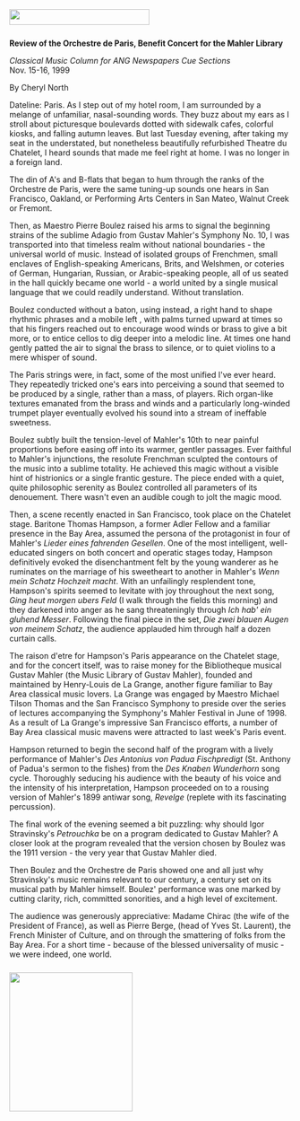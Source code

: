 <!-- MAIN TABLE -->
<tr class="table_main" >
<td class="td_center" valign="top">

<img src="images/title_reviews.gif" width="250" height="28" vspace="10" /><br />


<b>Review of the Orchestre de Paris, Benefit Concert for the Mahler Library</b>
<p></p>

<i>Classical Music Column for ANG Newspapers Cue Sections</i><br />
Nov. 15-16, 1999
<p></p>
By Cheryl North
<p></p>
      Dateline: Paris.  As I step out of my hotel room, I am surrounded by a melange of unfamiliar, nasal-sounding words. They buzz about my ears as I stroll about picturesque boulevards dotted with sidewalk cafes, colorful kiosks, and falling autumn leaves. But last Tuesday evening, after taking my seat in the understated, but nonetheless beautifully refurbished Theatre du Chatelet, I heard sounds that made me feel right at home. I was no longer in a foreign land.
<p></p>
     The din of A's and B-flats that began to hum through the ranks of the Orchestre de Paris, were the same tuning-up sounds one hears in San Francisco, Oakland, or Performing Arts Centers in San Mateo, Walnut Creek or Fremont.
<p></p>
     Then, as Maestro Pierre Boulez raised his arms to signal the beginning strains of the sublime Adagio from Gustav Mahler's Symphony No. 10, I was transported into that timeless realm without national boundaries - the universal world of music. Instead of isolated groups of  Frenchmen, small enclaves of English-speaking Americans, Brits, and Welshmen, or coteries of German, Hungarian, Russian, or Arabic-speaking people, all of us seated in the hall quickly became one world - a world united by a single musical language that we could readily understand. Without translation.
<p></p>
     Boulez conducted without a baton, using instead, a right hand to shape rhythmic phrases and a mobile left , with palms turned upward at times so that his fingers reached out to encourage wood winds or brass to give a bit more, or to entice cellos to dig deeper into a melodic line.  At times one hand gently patted the air to signal the brass to silence, or to quiet violins to a mere whisper of sound.
<p></p>
     The Paris strings were, in fact, some of the most unified I've ever heard.  They repeatedly tricked one's ears into perceiving a sound that seemed to be produced by a single, rather than a mass, of players. Rich organ-like textures emanated from the brass and winds and a particularly long-winded trumpet player eventually evolved his sound into a stream of ineffable sweetness. 
<p></p>
     Boulez subtly built the tension-level of Mahler's 10th  to near painful proportions before easing off into its warmer, gentler passages.  Ever faithful to Mahler's injunctions, the resolute Frenchman sculpted the contours of the music into a sublime totality. He achieved this magic without a visible hint of histrionics or a single frantic gesture.  The piece ended with a quiet, quite philosophic serenity as Boulez controlled all parameters of its denouement. There wasn't even an audible cough to jolt the magic mood. 
<p></p>
     Then, a scene recently enacted in San Francisco, took place on the Chatelet stage.  Baritone Thomas Hampson, a former Adler Fellow and a familiar presence in the Bay Area, assumed the persona of the protagonist in four of Mahler's  <i>Lieder eines fahrenden Gesellen</i>.  One of the most intelligent, well-educated singers on both concert and operatic stages today, Hampson definitively evoked the disenchantment felt by the young wanderer as he ruminates on the marriage of his sweetheart to another in Mahler's <i>Wenn mein Schatz Hochzeit macht</i>.  With an unfailingly resplendent tone, Hampson's  spirits seemed to levitate with joy throughout the next song, <i>Ging heut morgen ubers Feld</i> (I walk through the fields this morning) and they darkened into anger as he sang threateningly through <i>Ich hab' ein gluhend Messer</i>.  Following the final piece in the set, <i>Die zwei blauen Augen von meinem Schatz</i>, the audience applauded him through half a dozen curtain calls.
<p></p>
     The raison d'etre for Hampson's Paris appearance on the Chatelet stage, and for the concert itself, was to raise money for the Bibliotheque musical Gustav Mahler (the Music Library of Gustav Mahler), founded and maintained by Henry-Louis de La Grange, another figure familiar to Bay Area classical music lovers.  La Grange was engaged by Maestro Michael Tilson Thomas and the San Francisco Symphony to preside over the series of lectures accompanying the Symphony's Mahler Festival in June of 1998. As a result of La Grange's impressive San Francisco efforts, a number of Bay Area classical music mavens were attracted to last week's Paris event.
<p></p>
     Hampson returned to begin the second half of the program with a lively performance of Mahler's <i>Des Antonius von Padua Fischpredigt</i> (St. Anthony of Padua's sermon to the fishes) from the <i>Des Knaben Wunderhorn</i> song cycle.  Thoroughly seducing his audience with the beauty of his voice and the intensity of his interpretation, Hampson proceeded on to a rousing version of Mahler's 1899 antiwar song, <i>Revelge</i> (replete with its fascinating percussion).
<p></p>
     The final work of the evening seemed a bit puzzling: why should Igor Stravinsky's <i>Petrouchka</i> be on a program dedicated to Gustav Mahler?   A closer look at the program revealed  that the version chosen by Boulez was the 1911 version - the very year that Gustav Mahler died.
<p></p>
     Then Boulez and the Orchestre de Paris showed one and all just why Stravinsky's music remains relevant to our century, a century set on its musical path by Mahler himself.  Boulez' performance was one marked by cutting clarity, rich, committed sonorities, and a high level of excitement.  
<p></p>  
     The audience was generously appreciative: Madame Chirac (the wife of the President of France), as well as Pierre Berge, (head of Yves St. Laurent), the French Minister of Culture, and on through the smattering of folks from the Bay Area. For a short time - because of the blessed universality of music - we were indeed, one world.


<!-- LEFT TO RIGHT CELL CHANGE -->
</td><td class="td_right">

<img src="images/logos_newspaper.gif" width="220" height="248" vspace="10" /><br />



<p align="center"></p>

<!------------------- DM BANNER --------------------------------
<table width="150" cellspacing="0" cellpadding="0" border="0">
<tr>
<td bgcolor="cccccc" align="center">
<a href="http://www.dunningmarketing.com" target="new">
<img src="http://www.dunningmarketing.com/images/banner_dunning_marketing.gif" height="28" width="150" border="0"></a></td>
</tr>
<tr>
<td bgcolor="cccccc" align="center">
<font style="
font-family: trebuchet, verdana, arial, sans-serif;
font-size: 11px;
font-weight: regular;
color: #000000;
line-height: 1.4em">
High Performance websites by  <br />
<a href="http://www.dunningmarketing.com" target="new">Dunning Marketing</a><br /><br /></td>
</tr>
</table> -->

</td></tr></table> 
</td></tr></table>

<br /><br />

<img src="images/btn_articles_on.gif" height="1" width="1" />
<img src="images/btn_casestudies_on.gif" height="1" width="1" />
<img src="images/btn_cheryl_on.gif" height="1" width="1" />
<img src="images/btn_cheryl_p_on.gif" height="1" width="1" />
<img src="images/btn_clients_on.gif" height="1" width="1" />
<img src="images/btn_contact_on.gif" height="1" width="1" />
<img src="images/btn_history_on.gif" height="1" width="1" />
<img src="images/btn_home_on.gif" height="1" width="1" />
<img src="images/btn_interviews_on.gif" height="1" width="1" />
<img src="images/btn_resume_on.gif" height="1" width="1" />
<img src="images/btn_reviews_on.gif" height="1" width="1" />
<img src="images/btn_services_on.gif" height="1" width="1" />
<img src="images/btn_warner_on.gif" height="1" width="1" />
<img src="images/btn_warner_p_on.gif" height="1" width="1" />

<!-- EXTERNAL LINKS -->
<div style="position: absolute; top: -20px; left: -20px;">
<a href="http://www.dunningmarketing.com">.</a>
<a href="http://www.witnessamerica.com">.</a>
<a href="http://www.witnessamerica.com/camcorders">.</a>
<a href="http://www.ksql.com">.</a>
<a href="http://www.ascendaviation.com">.</a>
<a href="http://www.echovalleysupply.com">.</a>
<a href="http://www.northworks.net">.</a>
<a href="http://www.attainia.com">.</a>
<a href="http://www.briandunning.com">.</a>
</div>
<!-- END EXTERNAL LINKS -->

</body>
</html>
